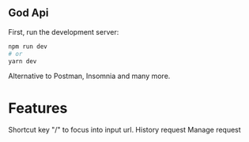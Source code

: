 ## God Api

First, run the development server:

```bash
npm run dev
# or
yarn dev
```

Alternative to Postman, Insomnia and many more.

# Features

Shortcut key "/" to focus into input url.
History request
Manage request
